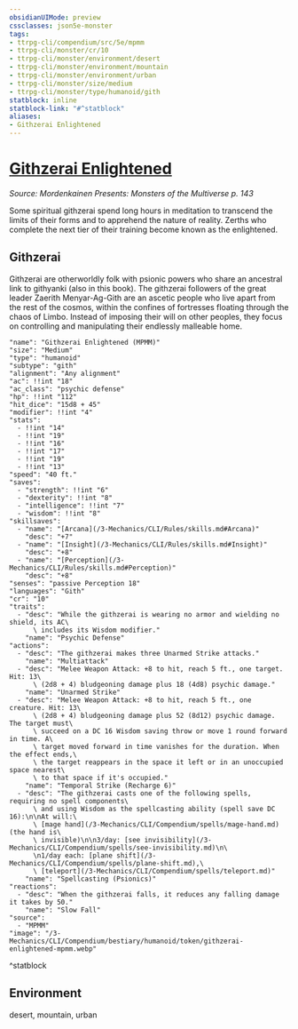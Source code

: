 ```yaml
---
obsidianUIMode: preview
cssclasses: json5e-monster
tags:
- ttrpg-cli/compendium/src/5e/mpmm
- ttrpg-cli/monster/cr/10
- ttrpg-cli/monster/environment/desert
- ttrpg-cli/monster/environment/mountain
- ttrpg-cli/monster/environment/urban
- ttrpg-cli/monster/size/medium
- ttrpg-cli/monster/type/humanoid/gith
statblock: inline
statblock-link: "#^statblock"
aliases:
- Githzerai Enlightened
---
```

# [Githzerai Enlightened](3-Mechanics\CLI\Compendium\bestiary\humanoid/githzerai-enlightened-mpmm.md)
*Source: Mordenkainen Presents: Monsters of the Multiverse p. 143*  

Some spiritual githzerai spend long hours in meditation to transcend the limits of their forms and to apprehend the nature of reality. Zerths who complete the next tier of their training become known as the enlightened.

## Githzerai

Githzerai are otherworldly folk with psionic powers who share an ancestral link to githyanki (also in this book). The githzerai followers of the great leader Zaerith Menyar-Ag-Gith are an ascetic people who live apart from the rest of the cosmos, within the confines of fortresses floating through the chaos of Limbo. Instead of imposing their will on other peoples, they focus on controlling and manipulating their endlessly malleable home.

```statblock
"name": "Githzerai Enlightened (MPMM)"
"size": "Medium"
"type": "humanoid"
"subtype": "gith"
"alignment": "Any alignment"
"ac": !!int "18"
"ac_class": "psychic defense"
"hp": !!int "112"
"hit_dice": "15d8 + 45"
"modifier": !!int "4"
"stats":
  - !!int "14"
  - !!int "19"
  - !!int "16"
  - !!int "17"
  - !!int "19"
  - !!int "13"
"speed": "40 ft."
"saves":
  - "strength": !!int "6"
  - "dexterity": !!int "8"
  - "intelligence": !!int "7"
  - "wisdom": !!int "8"
"skillsaves":
  - "name": "[Arcana](/3-Mechanics/CLI/Rules/skills.md#Arcana)"
    "desc": "+7"
  - "name": "[Insight](/3-Mechanics/CLI/Rules/skills.md#Insight)"
    "desc": "+8"
  - "name": "[Perception](/3-Mechanics/CLI/Rules/skills.md#Perception)"
    "desc": "+8"
"senses": "passive Perception 18"
"languages": "Gith"
"cr": "10"
"traits":
  - "desc": "While the githzerai is wearing no armor and wielding no shield, its AC\
      \ includes its Wisdom modifier."
    "name": "Psychic Defense"
"actions":
  - "desc": "The githzerai makes three Unarmed Strike attacks."
    "name": "Multiattack"
  - "desc": "Melee Weapon Attack: +8 to hit, reach 5 ft., one target. Hit: 13\
      \ (2d8 + 4) bludgeoning damage plus 18 (4d8) psychic damage."
    "name": "Unarmed Strike"
  - "desc": "Melee Weapon Attack: +8 to hit, reach 5 ft., one creature. Hit: 13\
      \ (2d8 + 4) bludgeoning damage plus 52 (8d12) psychic damage. The target must\
      \ succeed on a DC 16 Wisdom saving throw or move 1 round forward in time. A\
      \ target moved forward in time vanishes for the duration. When the effect ends,\
      \ the target reappears in the space it left or in an unoccupied space nearest\
      \ to that space if it's occupied."
    "name": "Temporal Strike (Recharge 6)"
  - "desc": "The githzerai casts one of the following spells, requiring no spell components\
      \ and using Wisdom as the spellcasting ability (spell save DC 16):\n\nAt will:\
      \ [mage hand](/3-Mechanics/CLI/Compendium/spells/mage-hand.md) (the hand is\
      \ invisible)\n\n3/day: [see invisibility](/3-Mechanics/CLI/Compendium/spells/see-invisibility.md)\n\
      \n1/day each: [plane shift](/3-Mechanics/CLI/Compendium/spells/plane-shift.md),\
      \ [teleport](/3-Mechanics/CLI/Compendium/spells/teleport.md)"
    "name": "Spellcasting (Psionics)"
"reactions":
  - "desc": "When the githzerai falls, it reduces any falling damage it takes by 50."
    "name": "Slow Fall"
"source":
  - "MPMM"
"image": "/3-Mechanics/CLI/Compendium/bestiary/humanoid/token/githzerai-enlightened-mpmm.webp"
```
^statblock

## Environment

desert, mountain, urban